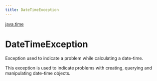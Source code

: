 ```yaml
---
title: DateTimeException
---
```


[java.time](../packages/#java.time)

# DateTimeException


Exception used to indicate a problem while calculating a date-time.
 <p>
 This exception is used to indicate problems with creating, querying
 and manipulating date-time objects.